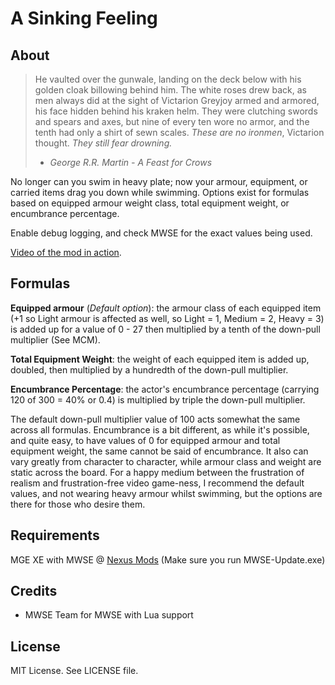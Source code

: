# A Sinking Feeling #

## About ##

>He vaulted over the gunwale, landing on the deck below with his golden cloak billowing behind him. The white roses drew back, as men
>always did at the sight of Victarion Greyjoy armed and armored, his face hidden behind his kraken helm. They were clutching swords and
>spears and axes, but nine of every ten wore no armor, and the tenth had only a shirt of sewn scales. _These are no ironmen_, Victarion
>thought. _They still fear drowning._
>- _George R.R. Martin - A Feast for Crows_

No longer can you swim in heavy plate; now your armour, equipment, or carried items drag you down while swimming. Options exist for formulas
based on equipped armour weight class, total equipment weight, or encumbrance percentage.

Enable debug logging, and check MWSE for the exact values being used.

[Video of the mod in action](https://gfycat.com/needysevereisabellineshrike).

## Formulas ##

**Equipped armour** (*Default option*): the armour class of each equipped item (+1 so Light armour is affected as well,
so Light = 1, Medium = 2, Heavy = 3) is added up for a value of 0 - 27 then multiplied by a tenth of the down-pull multiplier (See MCM).

**Total Equipment Weight**: the weight of each equipped item is added up, doubled, then multiplied by a hundredth of the down-pull multiplier.

**Encumbrance Percentage**: the actor's encumbrance percentage (carrying 120 of 300 = 40% or 0.4) is multiplied by triple the down-pull multiplier.

The default down-pull multiplier value of 100 acts somewhat the same across all formulas. Encumbrance is a bit different, as while it's possible,
and quite easy, to have values of 0 for equipped armour and total equipment weight, the same cannot be said of encumbrance. It also can
vary greatly from character to character, while armour class and weight are static across the board. For a happy medium between the frustration
of realism and frustration-free video game-ness, I recommend the default values, and not wearing heavy armour whilst swimming, but the options
are there for those who desire them.

## Requirements ##
MGE XE with MWSE @ [Nexus Mods](https://www.nexusmods.com/morrowind/mods/41102) \(Make sure you run MWSE-Update.exe\)

## Credits ##

* MWSE Team for MWSE with Lua support

## License ##

MIT License. See LICENSE file.
